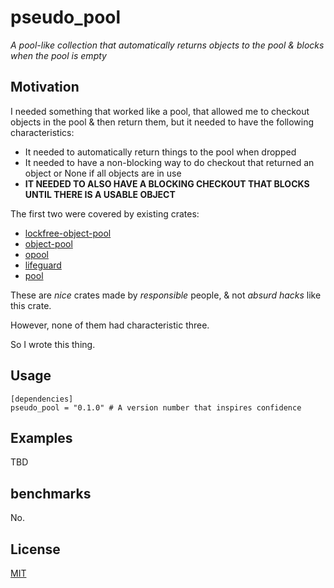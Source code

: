 # pseudo_pool

_A pool-like collection that automatically returns objects to the pool & blocks when the pool is empty_

## Motivation

I needed something that worked like a pool, that allowed me to checkout
objects in the pool & then return them, but it needed to have the following
characteristics:
* It needed to automatically return things to the pool when dropped
* It needed to have a non-blocking way to do checkout that returned an object or None if all objects are in use
* **IT NEEDED TO ALSO HAVE A BLOCKING CHECKOUT THAT BLOCKS UNTIL THERE IS A USABLE OBJECT**

The first two were covered by existing crates:
* [lockfree-object-pool](https://crates.io/crates/lockfree-object-pool)
* [object-pool](https://crates.io/crates/object-pool)
* [opool](https://crates.io/crates/opool)
* [lifeguard](https://github.com/zslayton/lifeguard?tab=readme-ov-file)
* [pool](https://crates.io/crates/pool)

These are _nice_ crates made by _responsible_ people, & not _absurd hacks_
like this crate.

However, none of them had characteristic three.

So I wrote this thing.

## Usage

```
[dependencies]
pseudo_pool = "0.1.0" # A version number that inspires confidence
```

## Examples

TBD

## benchmarks

No.

## License

[MIT](https://opensource.org/license/mit)
